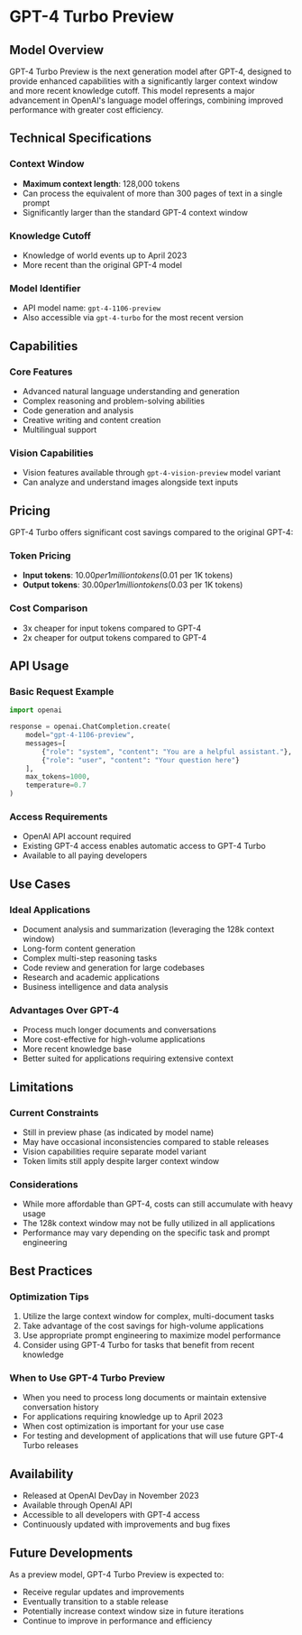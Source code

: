 # GPT-4 Turbo Preview

## Model Overview

GPT-4 Turbo Preview is the next generation model after GPT-4, designed to provide enhanced capabilities with a significantly larger context window and more recent knowledge cutoff. This model represents a major advancement in OpenAI's language model offerings, combining improved performance with greater cost efficiency.

## Technical Specifications

### Context Window
- **Maximum context length**: 128,000 tokens
- Can process the equivalent of more than 300 pages of text in a single prompt
- Significantly larger than the standard GPT-4 context window

### Knowledge Cutoff
- Knowledge of world events up to April 2023
- More recent than the original GPT-4 model

### Model Identifier
- API model name: `gpt-4-1106-preview`
- Also accessible via `gpt-4-turbo` for the most recent version

## Capabilities

### Core Features
- Advanced natural language understanding and generation
- Complex reasoning and problem-solving abilities
- Code generation and analysis
- Creative writing and content creation
- Multilingual support

### Vision Capabilities
- Vision features available through `gpt-4-vision-preview` model variant
- Can analyze and understand images alongside text inputs

## Pricing

GPT-4 Turbo offers significant cost savings compared to the original GPT-4:

### Token Pricing
- **Input tokens**: $10.00 per 1 million tokens ($0.01 per 1K tokens)
- **Output tokens**: $30.00 per 1 million tokens ($0.03 per 1K tokens)

### Cost Comparison
- 3x cheaper for input tokens compared to GPT-4
- 2x cheaper for output tokens compared to GPT-4

## API Usage

### Basic Request Example
```python
import openai

response = openai.ChatCompletion.create(
    model="gpt-4-1106-preview",
    messages=[
        {"role": "system", "content": "You are a helpful assistant."},
        {"role": "user", "content": "Your question here"}
    ],
    max_tokens=1000,
    temperature=0.7
)
```

### Access Requirements
- OpenAI API account required
- Existing GPT-4 access enables automatic access to GPT-4 Turbo
- Available to all paying developers

## Use Cases

### Ideal Applications
- Document analysis and summarization (leveraging the 128k context window)
- Long-form content generation
- Complex multi-step reasoning tasks
- Code review and generation for large codebases
- Research and academic applications
- Business intelligence and data analysis

### Advantages Over GPT-4
- Process much longer documents and conversations
- More cost-effective for high-volume applications
- More recent knowledge base
- Better suited for applications requiring extensive context

## Limitations

### Current Constraints
- Still in preview phase (as indicated by model name)
- May have occasional inconsistencies compared to stable releases
- Vision capabilities require separate model variant
- Token limits still apply despite larger context window

### Considerations
- While more affordable than GPT-4, costs can still accumulate with heavy usage
- The 128k context window may not be fully utilized in all applications
- Performance may vary depending on the specific task and prompt engineering

## Best Practices

### Optimization Tips
1. Utilize the large context window for complex, multi-document tasks
2. Take advantage of the cost savings for high-volume applications
3. Use appropriate prompt engineering to maximize model performance
4. Consider using GPT-4 Turbo for tasks that benefit from recent knowledge

### When to Use GPT-4 Turbo Preview
- When you need to process long documents or maintain extensive conversation history
- For applications requiring knowledge up to April 2023
- When cost optimization is important for your use case
- For testing and development of applications that will use future GPT-4 Turbo releases

## Availability

- Released at OpenAI DevDay in November 2023
- Available through OpenAI API
- Accessible to all developers with GPT-4 access
- Continuously updated with improvements and bug fixes

## Future Developments

As a preview model, GPT-4 Turbo Preview is expected to:
- Receive regular updates and improvements
- Eventually transition to a stable release
- Potentially increase context window size in future iterations
- Continue to improve in performance and efficiency